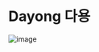 # Dayong 다용
![image](https://user-images.githubusercontent.com/54874529/187058655-95c47e98-4948-48f1-9d03-e733f4e372f0.png)
